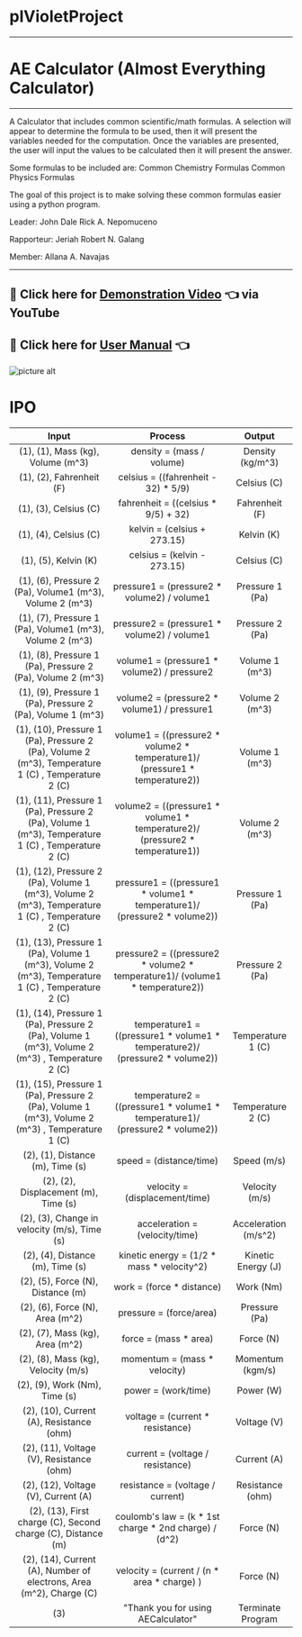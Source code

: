 # plVioletProject #
 - - - -
# AE Calculator (Almost Everything Calculator) #
 - - - -

A Calculator that includes common scientific/math formulas. A selection will appear to determine the formula to be used, then it will present the variables needed for the computation. Once the variables are presented, the user will input the values to be calculated then it will present the answer.

Some formulas to be included are:
Common Chemistry Formulas
Common Physics Formulas

The goal of this project is to make solving these common formulas easier using a python program.

Leader: John Dale Rick A. Nepomuceno

Rapporteur: Jeriah Robert N. Galang

Member: Allana A. Navajas

 - - - -

## :raising_hand: Click here for [Demonstration Video](https://youtu.be/ePceWaxhx9w "Demonstration") :point_left: via YouTube ##
## :open_book: Click here for [User Manual](https://github.com/yawna000/plVioletProject/blob/main/AE%20Calculator%20User%20Manual.pdf "User Manual") :point_left: ##

![picture alt](https://github.com/yawna000/plVioletProject/blob/main/Poster_AECalculator.png)

# IPO #

Input  | Process | Output
| :---: | :---:| :---: 
(1), (1), Mass (kg), Volume (m^3) | density = (mass / volume) | Density (kg/m^3)
(1), (2), Fahrenheit (F) | celsius = ((fahrenheit - 32) * 5/9) | Celsius (C)
(1), (3), Celsius (C) | fahrenheit = ((celsius * 9/5) + 32) | Fahrenheit (F)
(1), (4), Celsius (C) | kelvin = (celsius + 273.15) | Kelvin (K)
(1), (5), Kelvin (K) | celsius = (kelvin - 273.15) | Celsius (C)
(1), (6), Pressure 2 (Pa), Volume1 (m^3), Volume 2 (m^3) | pressure1 = (pressure2 * volume2) / volume1 | Pressure 1 (Pa)
(1), (7), Pressure 1 (Pa), Volume1 (m^3), Volume 2 (m^3) | pressure2 = (pressure1 * volume2) / volume1 | Pressure 2 (Pa)
(1), (8), Pressure 1 (Pa), Pressure 2 (Pa), Volume 2 (m^3) | volume1 = (pressure1 * volume2) / pressure2 | Volume 1 (m^3)
(1), (9), Pressure 1 (Pa), Pressure 2 (Pa), Volume 1 (m^3)| volume2 = (pressure2 * volume1) / pressure1 | Volume 2 (m^3)
(1), (10), Pressure 1 (Pa), Pressure 2 (Pa), Volume 2 (m^3), Temperature 1 (C) , Temperature 2 (C) | volume1 = ((pressure2 * volume2 * temperature1)/ (pressure1 * temperature2)) | Volume 1 (m^3)
(1), (11), Pressure 1 (Pa), Pressure 2 (Pa), Volume 1 (m^3), Temperature 1 (C) , Temperature 2 (C) | volume2 = ((pressure1 * volume1 * temperature2)/ (pressure2 * temperature1)) | Volume 2 (m^3)
(1), (12), Pressure 2 (Pa), Volume 1 (m^3), Volume 2 (m^3), Temperature 1 (C) , Temperature 2 (C) | pressure1 = ((pressure1 * volume1 * temperature1)/ (pressure2 * volume2)) | Pressure 1 (Pa)
(1), (13), Pressure 1 (Pa), Volume 1 (m^3), Volume 2 (m^3), Temperature 1 (C) , Temperature 2 (C) | pressure2 = ((pressure2 * volume2 * temperature1)/ (volume1 * temperature2)) | Pressure 2 (Pa)
(1), (14), Pressure 1 (Pa), Pressure 2 (Pa), Volume 1 (m^3), Volume 2 (m^3) , Temperature 2 (C) | temperature1 = ((pressure1 * volume1 * temperature2)/ (pressure2 * volume2)) | Temperature 1 (C)
(1), (15), Pressure 1 (Pa), Pressure 2 (Pa), Volume 1 (m^3), Volume 2 (m^3) , Temperature 1 (C) | temperature2 = ((pressure1 * volume1 * temperature1)/ (pressure2 * volume2)) | Temperature 2 (C)
(2), (1), Distance (m), Time (s) | speed = (distance/time) | Speed (m/s)
(2), (2), Displacement (m), Time (s) | velocity = (displacement/time) | Velocity (m/s)
(2), (3), Change in velocity (m/s), Time (s) | acceleration = (velocity/time) | Acceleration (m/s^2)
(2), (4), Distance (m), Time (s) | kinetic energy = (1/2 * mass * velocity^2) | Kinetic Energy (J)
(2), (5), Force (N), Distance (m) | work = (force * distance) | Work (Nm)
(2), (6), Force (N), Area (m^2) | pressure = (force/area) | Pressure (Pa)
(2), (7), Mass (kg), Area (m^2)  | force = (mass * area) | Force (N)
(2), (8), Mass (kg), Velocity (m/s) | momentum = (mass * velocity) | Momentum (kgm/s)
(2), (9), Work (Nm), Time (s) | power = (work/time) | Power (W)
(2), (10), Current (A), Resistance (ohm) | voltage = (current * resistance) | Voltage (V)
(2), (11), Voltage (V), Resistance (ohm) | current = (voltage / resistance) | Current (A)
(2), (12), Voltage (V), Current (A) | resistance = (voltage / current) | Resistance (ohm)
(2), (13), First charge (C), Second charge (C), Distance (m) | coulomb's law = (k * 1st charge * 2nd charge) / (d^2) | Force (N)
(2), (14), Current (A), Number of electrons, Area (m^2), Charge (C) | velocity = (current / (n * area * charge) ) | Force (N)
(3) | "Thank you for using AECalculator" | Terminate Program


